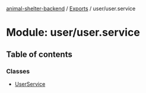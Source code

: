 [animal-shelter-backend](../README.md) / [Exports](../modules.md) / user/user.service

# Module: user/user.service

## Table of contents

### Classes

- [UserService](../classes/user_user_service.UserService.md)
